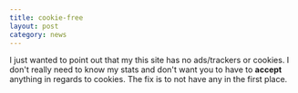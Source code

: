 ```yaml
---
title: cookie-free
layout: post
category: news
---
```


I just wanted to point out that my this site has no ads/trackers or cookies. I don't really need to know my stats and don't want you
to have to **accept** anything in regards to cookies. The fix is to not have any in the first place.
